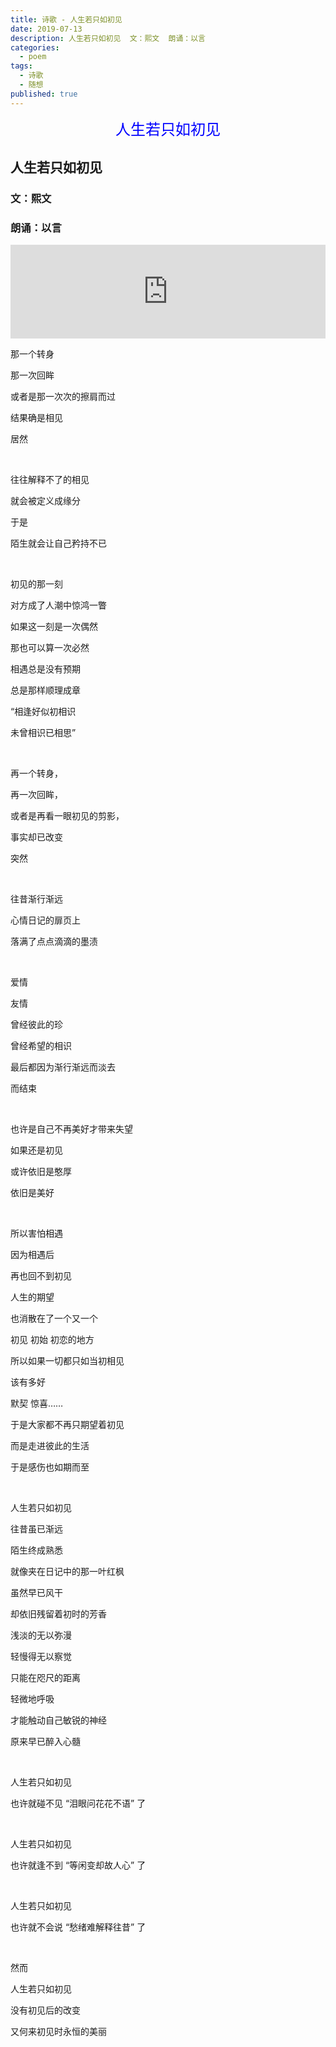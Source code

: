 ```yaml
---
title: 诗歌 - 人生若只如初见
date: 2019-07-13
description: 人生若只如初见  文：熙文  朗诵：以言
categories:
  - poem
tags:
  - 诗歌
  - 随想
published: true
---
```

<center><font face="黑体" color=blue size=5>人生若只如初见</font></center>

## 人生若只如初见
### 文：熙文
### 朗诵：以言

<iframe frameborder="0" src="https://v.qq.com/txp/iframe/player.html?vid=b0133yxltk4" allowFullScreen="true" width="100%" height="auto"></iframe>

那一个转身

那一次回眸

或者是那一次次的擦肩而过

结果确是相见

居然

&nbsp;

往往解释不了的相见

就会被定义成缘分

于是

陌生就会让自己矜持不已

&nbsp;

初见的那一刻

对方成了人潮中惊鸿一瞥

如果这一刻是一次偶然

那也可以算一次必然

相遇总是没有预期

总是那样顺理成章

“相逢好似初相识

未曾相识已相思”

&nbsp;

再一个转身，

再一次回眸，

或者是再看一眼初见的剪影，

事实却已改变

突然

&nbsp;

往昔渐行渐远

心情日记的扉页上

落满了点点滴滴的墨渍

&nbsp;

爱情

友情

曾经彼此的珍

曾经希望的相识

最后都因为渐行渐远而淡去

而结束

&nbsp;

也许是自己不再美好才带来失望

如果还是初见

或许依旧是憨厚

依旧是美好

&nbsp;

所以害怕相遇

因为相遇后

再也回不到初见

人生的期望

也消散在了一个又一个

初见 初始 初恋的地方

所以如果一切都只如当初相见

该有多好

默契 惊喜……

于是大家都不再只期望着初见

而是走进彼此的生活

于是感伤也如期而至

&nbsp;

人生若只如初见

往昔虽已渐远

陌生终成熟悉

就像夹在日记中的那一叶红枫

虽然早已风干

却依旧残留着初时的芳香

浅淡的无以弥漫

轻慢得无以察觉

只能在咫尺的距离

轻微地呼吸

才能触动自己敏锐的神经

原来早已醉入心髓

&nbsp;

人生若只如初见

也许就碰不见 “泪眼问花花不语” 了

&nbsp;

人生若只如初见

也许就逢不到 “等闲变却故人心” 了

&nbsp;

人生若只如初见

也许就不会说 “愁绪难解释往昔” 了

&nbsp;

然而

人生若只如初见

没有初见后的改变

又何来初见时永恒的美丽
